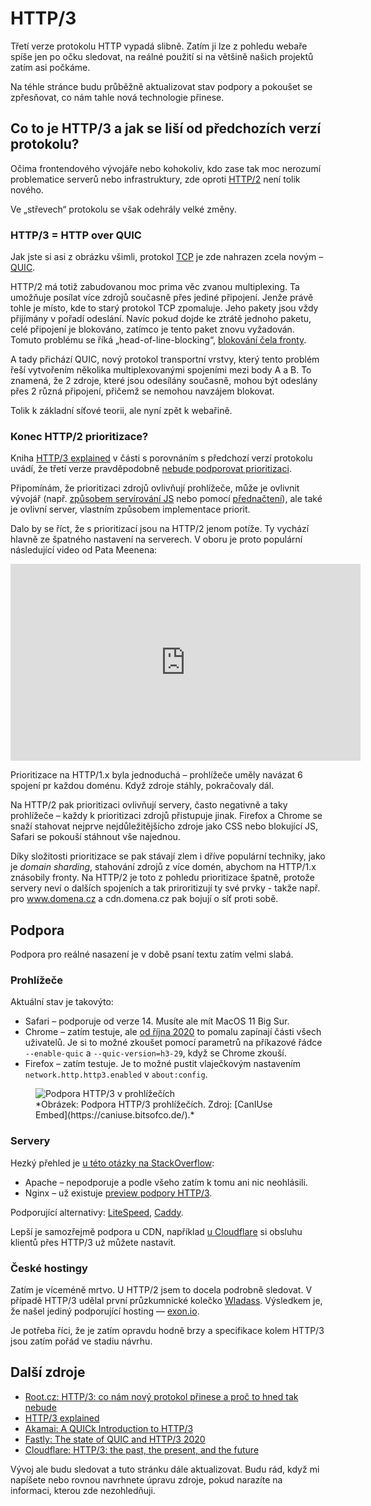 # HTTP/3

Třetí verze protokolu HTTP vypadá slibně. Zatím ji lze z pohledu webaře spíše jen po očku sledovat, na reálné použití si na většině našich projektů zatím asi počkáme.

Na téhle stránce budu průběžně aktualizovat stav podpory a pokoušet se zpřesňovat, co nám tahle nová technologie přinese.

## Co to je HTTP/3 a jak se liší od předchozích verzí protokolu?

Očima frontendového vývojáře nebo kohokoliv, kdo zase tak moc nerozumí problematice serverů nebo infrastruktury, zde oproti [HTTP/2](http-2.md) není tolik nového.

Ve „střevech“ protokolu se však odehrály velké změny.

<!-- TODO image https://www.nginx.com/blog/introducing-technology-preview-nginx-support-for-quic-http-3/ -->

### HTTP/3 = HTTP over QUIC

Jak jste si asi z obrázku všimli, protokol [TCP](https://cs.wikipedia.org/wiki/Transmission_Control_Protocol) je zde nahrazen zcela novým – [QUIC](https://cs.wikipedia.org/wiki/QUIC).

HTTP/2 má totiž zabudovanou moc prima věc zvanou multiplexing. Ta umožňuje posílat více zdrojů současně přes jediné připojení. Jenže právě tohle je místo, kde to starý protokol TCP zpomaluje. Jeho pakety jsou vždy přijímány v pořadí odeslání. Navíc pokud dojde ke ztrátě jednoho paketu, celé připojení je blokováno, zatímco je tento paket znovu vyžadován. Tomuto problému se říká „head-of-line-blocking“, [blokování čela fronty](https://cs.wikipedia.org/wiki/Blokov%C3%A1n%C3%AD_%C4%8Dela_fronty).

A tady přichází QUIC, nový protokol transportní vrstvy, který tento problém řeší vytvořením několika multiplexovanými spojeními mezi body A a B. To znamená, že 2 zdroje, které jsou odesílány současně, mohou být odeslány přes 2 různá připojení, přičemž se nemohou navzájem blokovat.

Tolik k základní síťové teorii, ale nyní zpět k webařině.

### Konec HTTP/2 prioritizace?

Kniha [HTTP/3 explained](https://http3-explained.haxx.se/en/h3/h3-h2) v části s porovnáním s předchozí verzí protokolu uvádí, že třetí verze pravděpodobně [nebude podporovat prioritizaci](https://http3-explained.haxx.se/en/h3/h3-prio).

Připomínám, že prioritizaci zdrojů ovlivňují prohlížeče, může je ovlivnit vývojář (např. [způsobem servírování JS](https://www.vzhurudolu.cz/prirucka/js-priority) nebo pomocí [přednačtení](https://www.vzhurudolu.cz/prirucka/preload)), ale také je ovlivní server, vlastním způsobem implementace priorit.

Dalo by se říct, že s prioritizací jsou na HTTP/2 jenom potíže. Ty vychází hlavně ze špatného nastavení na serverech. V oboru je proto populární následující video od Pata Meenena:

<div class="rwd-media">
<iframe width="560" height="315" src="https://www.youtube.com/embed/sgjxuhFQktE" frameborder="0" gesture="media" allow="encrypted-media" allowfullscreen></iframe>
</div>

Prioritizace na HTTP/1.x byla jednoduchá – prohlížeče uměly navázat 6 spojení pr každou doménu. Když zdroje stáhly, pokračovaly dál.

Na HTTP/2 pak prioritizaci ovlivňují servery, často negativně a taky prohlížeče – každy k prioritizaci zdrojů přistupuje jinak. Firefox a Chrome se snaží stahovat nejprve nejdůležitějšícho zdroje jako CSS nebo blokující JS, Safari se pokouší stáhnout vše najednou.

Díky složitosti prioritizace se pak stávají zlem i dříve populární techniky, jako je _domain sharding_, stahování zdrojů z více domén, abychom na HTTP/1.x znásobily fronty. Na HTTP/2 je toto z pohledu prioritizace špatně, protože servery neví o dalších spojeních a tak priroritizují ty své prvky - takže např. pro www.domena.cz a cdn.domena.cz pak bojují o síť proti sobě.

<!-- 

### Srovnání HTTP/2 a HTTP/3

| Vlastnost            | HTTP/2 | HTTP/3 |
|:--------------------:|--------|--------|
| Transportní protokol | TCP    | QUIC   |
| Streamy              | HTTP/2 | QUIC   |
| Textová verze        | +      | -      |
| Komprese hlaviček    | HPACK  | QPACK  |
| Prioritizace         | +      | -      |
| 0-RTT handshake      | -      | +      |

zdroj: https://www.root.cz/clanky/http-3-co-nam-novy-protokol-prinese-a-proc-to-hned-tak-nebude/

TODO srovnání viz https://developer.akamai.com/blog/2020/04/14/quick-introduction-http3 a obrázek 

-->

## Podpora

Podpora pro reálné nasazení je v době psaní textu zatím velmi slabá.

### Prohlížeče

Aktuální stav je takovýto:

- Safari – podporuje od verze 14. Musíte ale mít MacOS 11 Big Sur.
- Chrome – zatím testuje, ale [od října 2020](https://blog.chromium.org/2020/10/chrome-is-deploying-http3-and-ietf-quic.html) to pomalu zapínají části všech uživatelů. Je si to možné zkoušet pomocí parametrů na příkazové řádce `--enable-quic` a `--quic-version=h3-29`, když se Chrome zkouší.
- Firefox – zatím testuje. Je to možné pustit vlaječkovým nastavením `network.http.http3.enabled` v `about:config`.

<figure>
<img src="https://res.cloudinary.com/ireaderinokun/image/upload/v1607863524337/caniuse-embed/all/http3.webp" alt="Podpora HTTP/3 v prohlížečích">
<figcaption markdown="1">
*Obrázek: Podpora HTTP/3 prohlížečích. Zdroj: [CanIUse Embed](https://caniuse.bitsofco.de/).*
</figcaption>
</figure>

### Servery

Hezký přehled je [u této otázky na StackOverflow](https://stackoverflow.com/questions/60324166/is-there-any-way-to-implement-http-3-quic-in-apache-http-server):

- Apache – nepodporuje a podle všeho zatím k tomu ani nic neohlásili.
- Nginx – už existuje [preview podpory HTTP/3](https://www.nginx.com/blog/introducing-technology-preview-nginx-support-for-quic-http-3/).

Podporující alternativy: [LiteSpeed](https://www.litespeedtech.com/http3-solutions), [Caddy](https://caddyserver.com/).

Lepší je samozřejmě podpora u CDN, například [u Cloudflare](https://developers.cloudflare.com/http3/) si obsluhu klientů přes HTTP/3 už můžete nastavit.

### České hostingy

Zatím je víceméně mrtvo. U HTTP/2 jsem to docela podrobně sledovat. V případě HTTP/3 udělal první průzkumnické kolečko [Wladass](https://wladass.cz/budeme-pripraveni-na-http-3/). Výsledkem je, že našel jediný podporující hosting — [exon.io](https://exon.io/nexthosting).

Je potřeba říci, že je zatím opravdu hodně brzy a specifikace kolem HTTP/3 jsou zatím pořád ve stadiu návrhu.

## Další zdroje

- [Root.cz: HTTP/3: co nám nový protokol přinese a proč to hned tak nebude](https://www.root.cz/clanky/http-3-co-nam-novy-protokol-prinese-a-proc-to-hned-tak-nebude/)
- [HTTP/3 explained](https://http3-explained.haxx.se/)
- [Akamai: A QUICk Introduction to HTTP/3](https://developer.akamai.com/blog/2020/04/14/quick-introduction-http3)
- [Fastly: The state of QUIC and HTTP/3 2020](https://www.fastly.com/blog/state-of-quic-and-http3-2020)
- [Cloudflare: HTTP/3: the past, the present, and the future](https://blog.cloudflare.com/http3-the-past-present-and-future/)

Vývoj ale budu sledovat a tuto stránku dále aktualizovat. Budu rád, když mi napíšete nebo rovnou navrhnete úpravu zdroje, pokud narazíte na informaci, kterou zde nezohledňuji.
